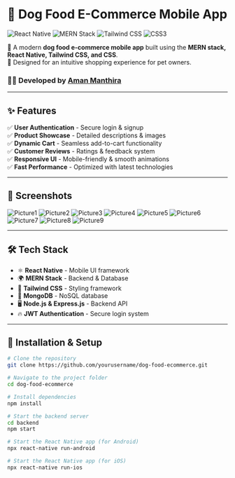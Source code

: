 # 🐶 Dog Food E-Commerce Mobile App  


![React Native](https://img.shields.io/badge/React_Native-20232A?style=for-the-badge&logo=react&logoColor=61DAFB)
![MERN Stack](https://img.shields.io/badge/MERN-4caf50?style=for-the-badge&logo=mongodb&logoColor=white)
![Tailwind CSS](https://img.shields.io/badge/Tailwind_CSS-38B2AC?style=for-the-badge&logo=tailwind-css&logoColor=white)
![CSS3](https://img.shields.io/badge/CSS3-1572B6?style=for-the-badge&logo=css3&logoColor=white)

🚀 A modern **dog food e-commerce mobile app** built using the **MERN stack, React Native, Tailwind CSS, and CSS**.  
🐾 Designed for an intuitive shopping experience for pet owners. 

### 👨‍💻 Developed by [Aman Manthira]([https://github.com/yourusername](https://github.com/Amanmanthira))  
---

## ✨ **Features**  

✅ **User Authentication** - Secure login & signup  
✅ **Product Showcase** - Detailed descriptions & images  
✅ **Dynamic Cart** - Seamless add-to-cart functionality  
✅ **Customer Reviews** - Ratings & feedback system  
✅ **Responsive UI** - Mobile-friendly & smooth animations  
✅ **Fast Performance** - Optimized with latest technologies  

---

## 📸 **Screenshots**  

![Picture1](https://github.com/user-attachments/assets/3f5a8e37-bb33-4a7d-b754-edece6d29878)
![Picture2](https://github.com/user-attachments/assets/110ef260-de25-4b92-98e7-5ca26e5a7ec5)
![Picture3](https://github.com/user-attachments/assets/3612a93f-1308-4306-9356-887d1b3b2b7a)
![Picture4](https://github.com/user-attachments/assets/2b59fc27-b434-42d0-87cc-4d239c43a659)
![Picture5](https://github.com/user-attachments/assets/0d1eea22-41d1-4ea8-8205-f359f42e50db)
![Picture6](https://github.com/user-attachments/assets/056730dd-c057-4c40-a0cb-64611b9cff32)
![Picture7](https://github.com/user-attachments/assets/a7f2447b-53a1-49bc-9e35-92818beedf20)
![Picture8](https://github.com/user-attachments/assets/7e557a2f-1cce-4b47-9385-dfcca525dc18)
![Picture9](https://github.com/user-attachments/assets/985526ee-f1ec-48f6-9081-a0540363fbd2)

---

## 🛠 **Tech Stack**  

- ⚛️ **React Native** - Mobile UI framework  
- 🌍 **MERN Stack** - Backend & Database  
- 🎨 **Tailwind CSS** - Styling framework  
- 💾 **MongoDB** - NoSQL database  
- 🖥 **Node.js & Express.js** - Backend API  
- 🔥 **JWT Authentication** - Secure login system  

---

## 🚀 **Installation & Setup**  

```bash
# Clone the repository
git clone https://github.com/yourusername/dog-food-ecommerce.git

# Navigate to the project folder
cd dog-food-ecommerce

# Install dependencies
npm install

# Start the backend server
cd backend
npm start

# Start the React Native app (for Android)
npx react-native run-android

# Start the React Native app (for iOS)
npx react-native run-ios


